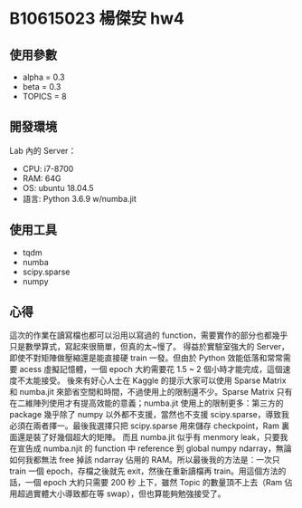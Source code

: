 # B10615023 楊傑安 hw4

## 使用參數
- alpha = 0.3
- beta = 0.3
- TOPICS = 8

## 開發環境
Lab 內的 Server：
- CPU: i7-8700
- RAM: 64G
- OS: ubuntu 18.04.5
- 語言: Python 3.6.9 w/numba.jit

## 使用工具
- tqdm
- numba
- scipy.sparse
- numpy

## 心得
這次的作業在讀寫檔也都可以沿用以寫過的 function，需要實作的部分也都幾乎只是數學算式，寫起來很簡單，但真的太~慢了。
得益於實驗室強大的 Server，即使不對矩陣做壓縮還是能直接硬 train 一發。但由於 Python 效能低落和常常需要 acess 虛擬記憶體，一個 epoch 大約需要花 1.5 ~ 2 個小時才能完成，這個速度不太能接受。
後來有好心人士在 Kaggle 的提示大家可以使用 Sparse Matrix 和 numba.jit 來節省空間和時間，不過使用上的限制還不少。Sparse Matrix 只有在二維陣列使用才有提高效能的意義；numba.jit 使用上的限制更多：第三方的 package 幾乎除了 numpy 以外都不支援，當然也不支援 scipy.sparse，導致我必須在兩者擇一。最後我選擇只把 scipy.sparse 用來儲存 checkpoint，Ram 裏面還是裝了好幾個超大的矩陣。
而且 numba.jit 似乎有 menmory leak，只要我在宣告成 numba.njit 的 function 中 reference 到 global numpy ndarray，無論如何我都無法 free 掉該 ndarray 佔用的 RAM。所以最後我的方法是：一次只 train 一個 epoch，存檔之後就先 exit，然後在重新讀檔再 train。用這個方法的話，一個 epoch 大約只需要 200 秒 上下，雖然 Topic 的數量頂不上去（Ram 佔用超過實體大小導致都在等 swap），但也算能夠勉強接受了。

